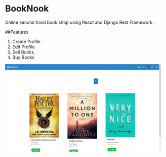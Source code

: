 # BookNook

Online second hand book shop using React and Django Rest Framework.

##Features

1. Create Profile
2. Edit Profile
3. Sell Books
4. Buy Books

![Preview](preview.gif)

